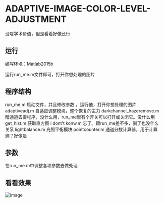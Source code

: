 # ADAPTIVE-IMAGE-COLOR-LEVEL-ADJUSTMENT
没啥学术价值，但是看着好像还行

## 运行
编写环境：Matlab2015b

运行run_me.m文件即可，打开你想处理的图片

## 程序结构
run_me.m 启动文件，并且修改参数 ，运行他，打开你想处理的图片
adaptiveadj.m 自适应调整模块，整个恢复的主力
darkchannel_hazeremove.m 暗通道去雾程序，没什么用，run_me里有个开关可以打开或关闭它。没什么用
get_hist.m 获取直方图
i dont't konw.m 忘了。跟run_me差不多，删了也没什么关系
lightbalance.m 光照平衡模块
pointcounter.m 通道分数计算器，用于计算熵？好像是

## 参数
在run_me.m中调整各项参数去做处理

## 看看效果

![image](https://github.com/liuchangji/ADAPTIVE-IMAGE-COLOR-LEVEL-ADJUSTMENT/blob/master/results/fish.png)

